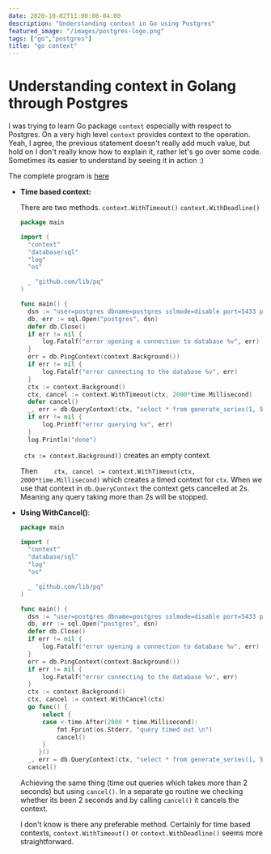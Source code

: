 ```yaml
---
date: 2020-10-02T11:00:08-04:00
description: "Understanding context in Go using Postgres"
featured_image: "/images/postgres-logo.png"
tags: ["go","postgres"]
title: "go context"
---
```


# Understanding context in Golang through Postgres

I was trying to learn Go package `context` especially with respect to Postgres. On a very high level `context` provides context to the operation. Yeah, I agree, the previous statement doesn't really add much value, but hold on I don't really know how to explain it, rather let's go over some code. Sometimes its easier to understand by seeing it in action :) 

The complete program is [here](https://gitlab.com/viggy28-websites/viggy28.dev/blob/master/static/files/gopostgres/go-context/main.go)

- **Time based context:**

  There are two methods. `context.WithTimeout()` `context.WithDeadline()`

  ```go
  package main
  
  import (
  	"context"
  	"database/sql"
  	"log"
  	"os"
  
  	_ "github.com/lib/pq"
  )
  
  func main() {
  	dsn := "user=postgres dbname=postgres sslmode=disable port=5433 password=replaceit"
  	db, err := sql.Open("postgres", dsn)
  	defer db.Close()
  	if err != nil {
  		log.Fatalf("error opening a connection to database %v", err)
  	}
  	err = db.PingContext(context.Background())
  	if err != nil {
  		log.Fatalf("error connecting to the database %v", err)
  	}
  	ctx := context.Background()
  	ctx, cancel := context.WithTimeout(ctx, 2000*time.Millisecond)
  	defer cancel()
  	_, err = db.QueryContext(ctx, "select * from generate_series(1, 5000000000)")
  	if err != nil {
  		log.Printf("error querying %v", err)
  	}
  	log.Println("done")
  ```

  `	ctx := context.Background()` creates an empty context. 

  Then `	ctx, cancel := context.WithTimeout(ctx, 2000*time.Millisecond)` which creates a timed context for `ctx`. When we use that context in `db.QueryContext`  the context gets cancelled at 2s. Meaning any query taking more than 2s will be stopped.

- **Using WithCancel()**:

  ```go
  package main
  
  import (
  	"context"
  	"database/sql"
  	"log"
  	"os"
  
  	_ "github.com/lib/pq"
  )
  
  func main() {
  	dsn := "user=postgres dbname=postgres sslmode=disable port=5433 password=replaceit"
  	db, err := sql.Open("postgres", dsn)
  	defer db.Close()
  	if err != nil {
  		log.Fatalf("error opening a connection to database %v", err)
  	}
  	err = db.PingContext(context.Background())
  	if err != nil {
  		log.Fatalf("error connecting to the database %v", err)
  	}
  	ctx := context.Background()
  	ctx, cancel := context.WithCancel(ctx)
  	go func() {
  	   	select {
  	   	case <-time.After(2000 * time.Millisecond):
  	   		fmt.Fprint(os.Stderr, "query timed out \n")
  	   		cancel()
  	   	}
  	   }()
  	_, err = db.QueryContext(ctx, "select * from generate_series(1, 50000000)")
  	cancel()
  ```

  Achieving the same thing (time out queries which takes more than 2 seconds) but using `cancel()`. In a separate go routine we checking whether its been 2 seconds and by calling `cancel()` it cancels the context.

  

  I don't know is there any preferable method. Certainly for time based contexts,  `context.WithTimeout()` or `context.WithDeadline()` seems more straightforward.